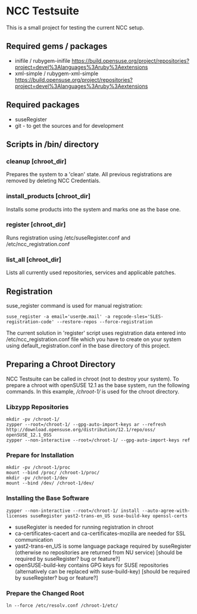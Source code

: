 # NCC Testsuite #

This is a small project for testing the current NCC setup.

## Required gems / packages ##

* inifile / rubygem-inifile https://build.opensuse.org/project/repositories?project=devel%3Alanguages%3Aruby%3Aextensions
* xml-simple / rubygem-xml-simple https://build.opensuse.org/project/repositories?project=devel%3Alanguages%3Aruby%3Aextensions

## Required packages ##

* suseRegister
* git - to get the sources and for development

## Scripts in /bin/ directory ##

### cleanup [chroot_dir] ###

Prepares the system to a 'clean' state. All previous registrations are removed
by deleting NCC Credentials.

### install_products [chroot_dir] ###

Installs some products into the system and marks one as the base one.

### register [chroot_dir] ###

Runs registration using /etc/suseRegister.conf and /etc/ncc_registration.conf

### list_all [chroot_dir] ###

Lists all currently used repositories, services and applicable patches.

## Registration ##

suse_register command is used for manual registration:

    suse_register -a email='user@e.mail' -a regcode-sles='SLES-registration-code' --restore-repos --force-registration

The current solution in 'register' script uses registration data entered into
/etc/ncc_registration.conf file which you have to create on your system using
default_registration.conf in the base directory of this project.

## Preparing a Chroot Directory ##

NCC Testsuite can be called in chroot (not to destroy your system). To prepare
a chroot with openSUSE 12.1 as the base system, run the following commands.
In this example, */chroot-1/* is used for the chroot directory.

### Libzypp Repositories ###

    mkdir -pv /chroot-1/
    zypper --root=/chroot-1/ --gpg-auto-import-keys ar --refresh http://download.opensuse.org/distribution/12.1/repo/oss/ openSUSE_12.1_OSS
    zypper --non-interactive --root=/chroot-1/ --gpg-auto-import-keys ref

### Prepare for Installation ###

    mkdir -pv /chroot-1/proc
    mount --bind /proc/ /chroot-1/proc/
    mkdir -pv /chroot-1/dev
    mount --bind /dev/ /chroot-1/dev/

### Installing the Base Software ####

    zypper --non-interactive --root=/chroot-1/ install --auto-agree-with-licenses suseRegister yast2-trans-en_US suse-build-key openssl-certs

* suseRegister is needed for running registration in chroot
* ca-certificates-cacert and ca-certificates-mozilla are needed for SSL communication
* yast2-trans-en_US is some language package required by suseRegister (otherwise no repositories are returned from NU service) [should be required by suseRegister? bug or feature?]
* openSUSE-build-key contains GPG keys for SUSE repositories (alternatively can be replaced with suse-build-key) [should be required by suseRegister? bug or feature?]

### Prepare the Changed Root ###

    ln --force /etc/resolv.conf /chroot-1/etc/

